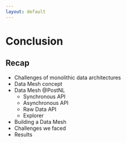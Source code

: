 ```yaml
---
layout: default
---
```

# Conclusion
## Recap

<v-clicks>

- Challenges of monolithic data architectures
- Data Mesh concept
- Data Mesh @PostNL
  - Synchronous API
  - Asynchronous API
  - Raw Data API
  - Explorer
- Building a Data Mesh
- Challenges we faced
- Results

</v-clicks>

<Footer/>